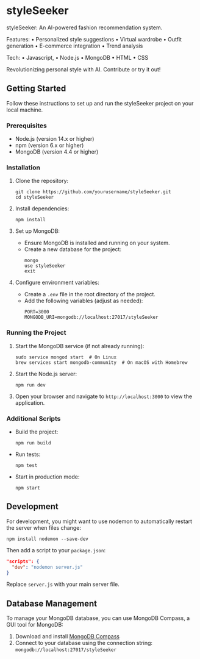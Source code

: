 # styleSeeker
styleSeeker: An AI-powered fashion recommendation system. 

Features: 
• Personalized style suggestions 
• Virtual wardrobe 
• Outfit generation
• E-commerce integration
• Trend analysis 

Tech: 
• Javascript,
• Node.js
• MongoDB
• HTML
• CSS   


Revolutionizing personal style with AI. Contribute or try it out!

## Getting Started

Follow these instructions to set up and run the styleSeeker project on your local machine.

### Prerequisites

- Node.js (version 14.x or higher)
- npm (version 6.x or higher)
- MongoDB (version 4.4 or higher)

### Installation

1. Clone the repository:
   ```
   git clone https://github.com/yourusername/styleSeeker.git
   cd styleSeeker
   ```

2. Install dependencies:
   ```
   npm install
   ```

3. Set up MongoDB:
   - Ensure MongoDB is installed and running on your system.
   - Create a new database for the project:
     ```
     mongo
     use styleSeeker
     exit
     ```

4. Configure environment variables:
   - Create a `.env` file in the root directory of the project.
   - Add the following variables (adjust as needed):
     ```
     PORT=3000
     MONGODB_URI=mongodb://localhost:27017/styleSeeker
     ```

### Running the Project

1. Start the MongoDB service (if not already running):
   ```
   sudo service mongod start  # On Linux
   brew services start mongodb-community  # On macOS with Homebrew
   ```

2. Start the Node.js server:
   ```
   npm run dev
   ```

3. Open your browser and navigate to `http://localhost:3000` to view the application.

### Additional Scripts

- Build the project:
  ```
  npm run build
  ```

- Run tests:
  ```
  npm test
  ```

- Start in production mode:
  ```
  npm start
  ```

## Development

For development, you might want to use nodemon to automatically restart the server when files change:

```
npm install nodemon --save-dev
```

Then add a script to your `package.json`:

```json
"scripts": {
  "dev": "nodemon server.js"
}
```

Replace `server.js` with your main server file.

## Database Management

To manage your MongoDB database, you can use MongoDB Compass, a GUI tool for MongoDB:

1. Download and install [MongoDB Compass](https://www.mongodb.com/try/download/compass)
2. Connect to your database using the connection string: `mongodb://localhost:27017/styleSeeker`
